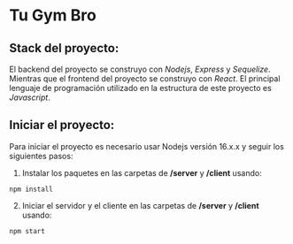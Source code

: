 # Tu Gym Bro

## Stack del proyecto:
El backend del proyecto se construyo con *Nodejs*, *Express* y *Sequelize*. Mientras que el frontend del proyecto se construyo con *React*. El principal lenguaje de programación utilizado en la estructura de este proyecto es *Javascript*.

## Iniciar el proyecto:
Para iniciar el proyecto es necesario usar Nodejs versión 16.x.x y seguir los siguientes pasos:
1. Instalar los paquetes en las carpetas de **/server** y **/client** usando:
```
npm install
```
2. Iniciar el servidor y el cliente en las carpetas de **/server** y **/client** usando:
```
npm start
```